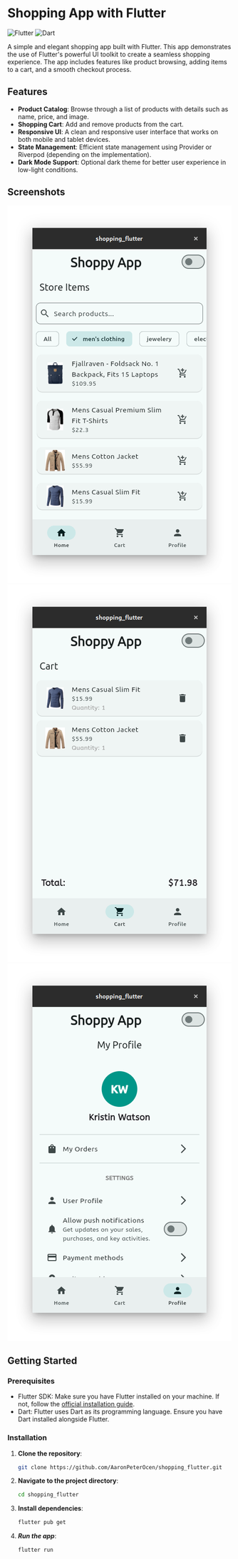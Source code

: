 # Shopping App with Flutter

![Flutter](https://img.shields.io/badge/Flutter-%2302569B.svg?style=for-the-badge&logo=Flutter&logoColor=white)
![Dart](https://img.shields.io/badge/Dart-%230175C2.svg?style=for-the-badge&logo=Dart&logoColor=white)

A simple and elegant shopping app built with Flutter. This app demonstrates the use of Flutter's powerful UI toolkit to create a seamless shopping experience. The app includes features like product browsing, adding items to a cart, and a smooth checkout process.

## Features

- **Product Catalog**: Browse through a list of products with details such as name, price, and image.
- **Shopping Cart**: Add and remove products from the cart.
- **Responsive UI**: A clean and responsive user interface that works on both mobile and tablet devices.
- **State Management**: Efficient state management using Provider or Riverpod (depending on the implementation).
- **Dark Mode Support**: Optional dark theme for better user experience in low-light conditions.

## Screenshots

![Home Screen](screenshots/home.png)
![Cart Screen](screenshots/cart.png)
![Profile Screen](screenshots/profile.png)

## Getting Started

### Prerequisites

- Flutter SDK: Make sure you have Flutter installed on your machine. If not, follow the [official installation guide](https://flutter.dev/docs/get-started/install).
- Dart: Flutter uses Dart as its programming language. Ensure you have Dart installed alongside Flutter.

### Installation

1. **Clone the repository**:
   ```bash
   git clone https://github.com/AaronPeterOcen/shopping_flutter.git

2. **Navigate to the project directory**:
    ```bash
    cd shopping_flutter


3. **Install dependencies**:
    ```bash
    flutter pub get

4. ***Run the app***:
    ```bash
    flutter run
